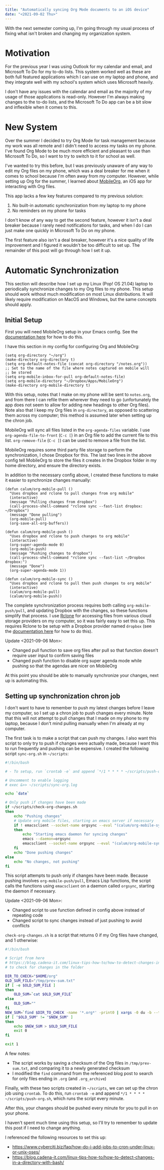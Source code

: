 ```yaml
---
title: "Automatically syncing Org Mode documents to an iOS device"
date: "<2021-09-02 Thu>"
---
```


With the next semester coming up, I'm going through my usual process of fixing what isn't broken and changing my organization system.


# Motivation

For the previous year I was using Outlook for my calendar and email, and Microsoft To Do for my to-do lists. This system worked well as these are both full featured applications which I can use on my laptop and phone, and they integrate well with my school's system which uses Microsoft heavily.

I don't have any issues with the calendar and email as the majority of my usage of those applications is read-only. However I'm always making changes to the to-do lists, and the Microsoft To Do app can be a bit slow and inflexible when it comes to this.


# New System

Over the summer I decided to try Org Mode for task management because my work was all remote and I didn't need to access my tasks on my phone. I've found Org Mode to be much more efficient and pleasant to use than Microsoft To Do, so I want to try to switch to it for school as well.

I've wanted to try this before, but I was previously unaware of any way to edit my Org files on my phone, which was a deal breaker for me when it comes to school because I'm often away from my computer. However, while setting up Org for the summer, I learned about [MobileOrg](https://mobileorg.github.io/), an iOS app for interacting with Org files.

This app lacks a few key features compared to my previous solution:

1.  No built-in automatic synchronization from my laptop to my phone
2.  No reminders on my phone for tasks

I don't know of any way to get the second feature, however it isn't a deal breaker because I rarely need notifications for tasks, and when I do I can just make one quickly in Microsoft To Do on my phone.

The first feature also isn't a deal breaker, however it's a nice quality of life improvement and I figured it wouldn't be too difficult to set up. The remainder of this post will go through how I set it up.


# Automatic Synchronization

This section will describe how I set up my Linux (Pop! OS 21.04) laptop to periodically synchronize changes to my Org files to my phone. This setup should work without much modification on most Linux distributions. It will likely require modification on MacOS and Windows, but the same concepts should apply.


## Initial Setup

First you will need MobileOrg setup in your Emacs config. See the [documentation here](https://mobileorg.github.io/documentation/) for how to do this.

I have this section in my config for configuring Org and MobileOrg:

```emacs-lisp
(setq org-directory "~/org")
(make-directory org-directory t)
(setq org-default-notes-file (concat org-directory "/notes.org"))
;; Set to the name of the file where notes captured on mobile will
;; be stored
(setq org-mobile-inbox-for-pull org-default-notes-file)
(setq org-mobile-directory "~/Dropbox/Apps/MobileOrg")
(make-directory org-mobile-directory t)
```

With this setup, notes that I make on my phone will be sent to `notes.org`, and from there I can refile them wherever they need to go (unfortunately the app does not seem to allow for adding new headings to other Org files). Note also that I keep my Org files in `org-directory`, as opposed to scattering them across my computer; this method is assumed later when setting up the chron job.

MobileOrg will sync all files listed in the `org-agenda-files` variable. I use `org-agenda-file-to-front` (`C-c [`) in an Org file to add the current file to this list. `org-remove-file` (`C-c ]`) can be used to remove a file from the list.

MobileOrg requires some third party file storage to perform the synchronization, I chose Dropbox for this. The last two lines in the above config tell MobileOrg to store the files it creates in the Dropbox folder in my home directory, and ensure the directory exists.

In addition to the necessary config above, I created these functions to make it easier to synchronize changes manually:

```emacs-lisp
(defun calum/org-mobile-pull ()
  "Uses dropbox and rclone to pull changes from org mobile"
  (interactive)
  (message "Pulling changes from dropbox")
  (call-process-shell-command "rclone sync --fast-list dropbox: ~/Dropbox")
  (message "Done pulling")
  (org-mobile-pull)
  (org-save-all-org-buffers))

(defun calum/org-mobile-push ()
  "Uses dropbox and rclone to push changes to org mobile"
  (interactive)
  (org-super-agenda-mode 0)
  (org-mobile-push)
  (message "Pushing changes to dropbox")
  (call-process-shell-command "rclone sync --fast-list ~/Dropbox dropbox:")
  (message "Done")
  (org-super-agenda-mode 1))

(defun calum/org-mobile-sync ()
  "Uses dropbox and rclone to pull then push changes to org mobile"
  (interactive)
  (calum/org-mobile-pull)
  (calum/org-mobile-push))
```

The complete synchronization process requires both calling `org-mobile-push/pull`, and updating Dropbox with the changes, so these functions simplify that process. I use [Rclone](https://rclone.org/) for accessing files from various cloud storage providers on my computer, so it was fairly easy to set this up. This requires Rclone to be setup with a Dropbox provider named `dropbox` (see the [documentation here](https://rclone.org/dropbox/) for how to do this).

Update <span class="timestamp-wrapper"><span class="timestamp">&lt;2021-09-06 Mon&gt;</span></span>:

-   Changed pull function to save org files after pull so that function doesn't require user input to confirm saving files
-   Changed push function to disable org super agenda mode while pushing so that the agendas are nicer on MobileOrg

At this point you should be able to manually synchronize your changes, next up is automating this.


## Setting up synchronization chron job

I don't want to have to remember to push my latest changes before I leave my computer, so I set up a chron job to push changes every minute. Note that this will not attempt to pull changes that I made on my phone to my laptop, because I don't mind pulling manually when I'm already at my computer.

The first task is to make a script that can push my changes. I also want this script to only try to push if changes were actually made, because I want this to run frequently and pushing can be expensive. I created the following script `sync-org.sh` in `~/scripts`:

```bash
#!/bin/bash

# - To setup, run `crontab -e` and append `*/1 * * * * ~/scripts/push-org.sh` (runs the script every minute)

# Uncomment to enable logging
# exec &>> ~/scripts/sync-org.log

echo `date`

# Only push if changes have been made
if ~/scripts/check-org-changes.sh
then
    echo "Pushing changes"
    # Update org mobile files, starting an emacs server if necessary
    if ! emacsclient --socket-name orgsync --eval "(calum/org-mobile-sync)"
    then
        echo "Starting emacs daemon for syncing changes"
        emacs --daemon=orgsync
        emacsclient --socket-name orgsync --eval "(calum/org-mobile-sync)"
    fi
    echo "Done pushing changes"
else
    echo "No changes, not pushing"
fi
```

This script attempts to push only if changes have been made. Because pushing involves `org-mobile-push/pull`, Emacs Lisp functions, the script calls the functions using `emacsclient` on a daemon called `orgsync`, starting the daemon if necessary.

Update <span class="timestamp-wrapper"><span class="timestamp">&lt;2021-09-06 Mon&gt;</span></span>:

-   Changed script to use function defined in config above instead of repeating code
-   Changed script to sync changes instead of just pushing to avoid conflicts

`check-org-changes.sh` is a script that returns 0 if my Org files have changed, and 1 otherwise:

```bash
#!/bin/bash

# Script from here
# https://blog.cadena-it.com/linux-tips-how-to/how-to-detect-changes-in-a-directory-with-bash/
# to check for changes in the folder

DIR_TO_CHECK="$HOME/org"
OLD_SUM_FILE="/tmp/prev-sum.txt"
if [ -e $OLD_SUM_FILE ]
then
    OLD_SUM=`cat $OLD_SUM_FILE`
else
    OLD_SUM=""
fi
NEW_SUM=`find $DIR_TO_CHECK -name '*.org*' -print0 | xargs -0 du -b --time | sort -k4,4 | sha1sum | awk '{print $1}'`
if [ "$OLD_SUM" != "$NEW_SUM" ]
then
    echo $NEW_SUM > $OLD_SUM_FILE
    exit 0
fi

exit 1
```

A few notes:

-   The script works by saving a checksum of the Org files in `/tmp/prev-sum.txt`, and comparing it to a newly generated checksum
-   I modified the `find` command from the referenced blog post to search for only files ending in `.org` (and `.org_archive`)

Finally, with these two scripts created in `~/scripts`, we can set up the chron job using `crontab`. To do this, run `crontab -e` and append `*/1 * * * * ~/scripts/push-org.sh`, which runs the script every minute.

After this, your changes should be pushed every minute for you to pull in on your phone.

I haven't spent much time using this setup, so I'll try to remember to update this post if I need to change anything.

I referenced the following resources to set this up:

-   <https://www.cyberciti.biz/faq/how-do-i-add-jobs-to-cron-under-linux-or-unix-oses/>
-   <https://blog.cadena-it.com/linux-tips-how-to/how-to-detect-changes-in-a-directory-with-bash/>
